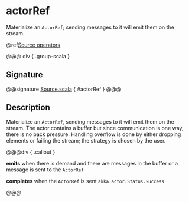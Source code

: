 # actorRef

Materialize an `ActorRef`; sending messages to it will emit them on the stream.

@ref[Source operators](../index.md#source-operators)

@@@ div { .group-scala }
## Signature

@@signature [Source.scala]($akka$/akka-stream/src/main/scala/akka/stream/scaladsl/Source.scala) { #actorRef }
@@@

## Description

Materialize an `ActorRef`, sending messages to it will emit them on the stream. The actor contains
a buffer but since communication is one way, there is no back pressure. Handling overflow is done by either dropping
elements or failing the stream; the strategy is chosen by the user.

@@@div { .callout }

**emits** when there is demand and there are messages in the buffer or a message is sent to the `ActorRef`

**completes** when the `ActorRef` is sent `akka.actor.Status.Success`

@@@

